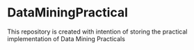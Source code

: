 # DataMiningPractical

This repository is created with intention of storing the practical implementation of Data Mining Practicals
